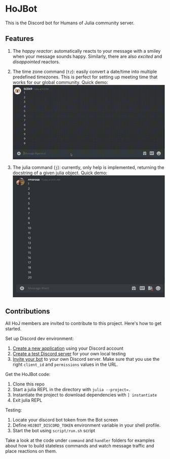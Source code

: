 # HoJBot

This is the Discord bot for Humans of Julia community server.

## Features

1. The _happy reactor_: automatically reacts to your message with a smiley when your message sounds happy. Similarly, there are also _excited_ and _disappointed_ reactors.

2. The time zone command (`tz`): easily convert a date/time into multiple predefined timezones. This is perfect for setting up meeting time that works for our global community.
Quick demo:
![tz demo](images/demo.gif)

3. The julia command (`j`): currently, only help is implemented, returning the docstring of a given julia object.
Quick demo:
![j demo](images/j_demo.gif)

## Contributions

All HoJ members are invited to contribute to this project.
Here's how to get started.

Set up Discord dev environment:

1. [Create a new application](https://discord.com/developers/applications) using your Discord account
2. [Create a test Discord server](https://support.discord.com/hc/en-us/articles/204849977-How-do-I-create-a-server-) for your own local testing
3. [Invite your bot](https://discord.com/developers/docs/topics/oauth2#bot-authorization-flow) to your own Discord server. Make sure that you use the right `client_id` and `permissions` values in the URL.

Get the HoJBot code:

1. Clone this repo
2. Start a julia REPL in the directory with `julia --project=.`
3. Instantiate the project to download dependencies with `] instantiate`
4. Exit julia REPL

Testing:

1. Locate your discord bot token from the Bot screen
2. Define `HOJBOT_DISCORD_TOKEN` environment variable in your shell profile.
3. Start the bot using `script/run.sh` script

Take a look at the code under `command` and `handler` folders for examples
about how to build stateless commands and watch message traffic and place
reactions on them.
